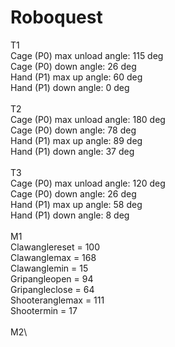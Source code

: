 # Roboquest

T1\
Cage (P0) max unload angle: 115 deg\
Cage (P0) down angle: 26 deg\
Hand (P1) max up angle: 60 deg\
Hand (P1) down angle: 0 deg\
\
T2\
Cage (P0) max unload angle: 180 deg\
Cage (P0) down angle: 78 deg\
Hand (P1) max up angle:  89 deg\
Hand (P1) down angle:  37 deg\
\
T3\
Cage (P0) max unload angle:  120 deg\
Cage (P0) down angle:  26 deg\
Hand (P1) max up angle:  58 deg\
Hand (P1) down angle:  8 deg\
\
M1\
Clawanglereset = 100\
Clawanglemax = 168\
Clawanglemin = 15\
Gripangleopen = 94\
Gripangleclose = 64\
Shooteranglemax = 111\
Shootermin = 17\
\
M2\
